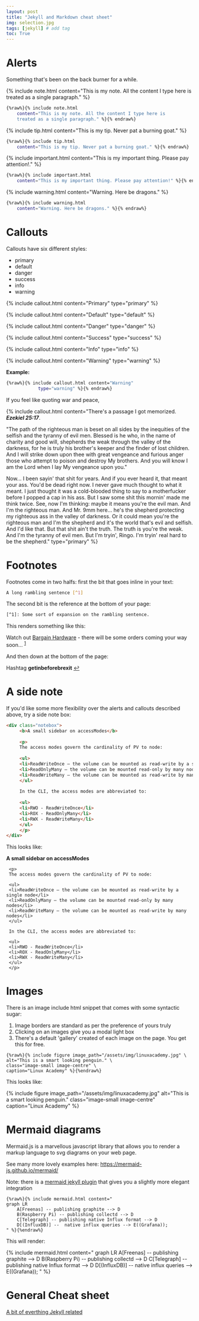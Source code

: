```yaml
---
layout: post
title: "Jekyll and Markdown cheat sheet"
img: selection.jpg
tags: [jekyll] # add tag
toc: True
---
```



# Alerts 

Something that's been on the back burner for a while.

{% include note.html content="This is my note. All the content I type here is treated as a single paragraph." %}

```bash
{%raw%}{% include note.html 
    content="This is my note. All the content I type here is 
    treated as a single paragraph." %}{% endraw%}
```

{% include tip.html content="This is my tip. Never pat a burning goat." %}

```bash
{%raw%}{% include tip.html 
    content="This is my tip. Never pat a burning goat." %}{% endraw%}
```

{% include important.html content="This is my important thing. Please pay attention!." %}

```bash
{%raw%}{% include important.html 
    content="This is my important thing. Please pay attention!" %}{% endraw%}
```

{% include warning.html content="Warning. Here be dragons." %}

```bash
{%raw%}{% include warning.html 
    content="Warning. Here be dragons." %}{% endraw%}
```

# Callouts

Callouts have six different styles:
* primary
* default
* danger
* success
* info
* warning


{% include callout.html content="Primary" type="primary" %}

{% include callout.html content="Default" type="default" %}

{% include callout.html content="Danger" type="danger" %}

{% include callout.html content="Success" type="success" %}

{% include callout.html content="Info" type="info" %}

{% include callout.html content="Warning" type="warning" %}

__Example:__

```bash
{%raw%}{% include callout.html content="Warning" 
            type="warning" %}{% endraw%}
```

If you feel like quoting war and peace, 

{% include callout.html content="There's a passage I got memorized. ***Ezekiel 25:17***. 

\"The path of the righteous man is beset on all sides by the inequities of the selfish and the tyranny of evil men. Blessed is he who, in the name of charity and good will, shepherds the weak through the valley of the darkness, for he is truly his brother's keeper and the finder of lost children. And I will strike down upon thee with great vengeance and furious anger those who attempt to poison and destroy My brothers. And you will know I am the Lord when I lay My vengeance upon you.\" <br/>
 
 Now... I been sayin' that shit for years. And if you ever heard it, that meant your ass. You'd be dead right now. I never gave much thought to what it meant. I just thought it was a cold-blooded thing to say to a motherfucker before I popped a cap in his ass. But I saw some shit this mornin' made me think twice. See, now I'm thinking: maybe it means you're the evil man. And I'm the righteous man. And Mr. 9mm here... he's the shepherd protecting my righteous ass in the valley of darkness. Or it could mean you're the righteous man and I'm the shepherd and it's the world that's evil and selfish. And I'd like that. But that shit ain't the truth. The truth is you're the weak. And I'm the tyranny of evil men. But I'm tryin', Ringo. I'm tryin' real hard to be the shepherd." type="primary" %}


# Footnotes

Footnotes come in two halfs: first the bit that goes inline in your text:

```bash
A long rambling sentence [^1]
```

The second bit is the reference at the bottom of your page:

```bash
[^1]: Some sort of expansion on the rambling sentence.
```


This renders something like this:

<p>Watch out <a href="http://www.bargainhardware.co.uk/">Bargain Hardware</a> - there will be some orders coming your way soon… <sup id="fnref:1"><a href="#fn:1" class="footnote">1</a></sup></p>


And then down at the bottom of the page:

<p>Hashtag <strong>getinbeforebrexit</strong>&nbsp;<a href="#fnref:1" class="reversefootnote">↩</a></p>

# A side note

If you'd like some more flexibility over the alerts and callouts described above, try a side note box:

```html
<div class="notebox">
     <b>A small sidebar on accessModes</b>
     
     <p>
     The access modes govern the cardinality of PV to node:
 
     <ul>
     <li>ReadWriteOnce – the volume can be mounted as read-write by a single node</li>
     <li>ReadOnlyMany – the volume can be mounted read-only by many nodes</li>
     <li>ReadWriteMany – the volume can be mounted as read-write by many nodes</li>
     </ul>
     
     In the CLI, the access modes are abbreviated to:
     
     <ul>
     <li>RWO - ReadWriteOnce</li>
     <li>ROX - ReadOnlyMany</li>
     <li>RWX - ReadWriteMany</li>
     </ul>
     </p>
</div>

```

This looks like:

<div class="notebox">
     <b>A small sidebar on accessModes</b>
     
     <p>
     The access modes govern the cardinality of PV to node:
 
     <ul>
     <li>ReadWriteOnce – the volume can be mounted as read-write by a single node</li>
     <li>ReadOnlyMany – the volume can be mounted read-only by many nodes</li>
     <li>ReadWriteMany – the volume can be mounted as read-write by many nodes</li>
     </ul>
     
     In the CLI, the access modes are abbreviated to:
     
     <ul>
     <li>RWO - ReadWriteOnce</li>
     <li>ROX - ReadOnlyMany</li>
     <li>RWX - ReadWriteMany</li>
     </ul>
     </p>
</div>

# Images

There is an image include html snippet that comes with some syntactic sugar:
1. Image borders are standard as per the preference of yours truly
2. Clicking on an images give you a modal light box
3. There's a default 'gallery' created of each image on the page. You get this for free.


```
{%raw%}{% include figure image_path="/assets/img/linuxacademy.jpg" \ 
alt="This is a smart looking penguin." \
class="image-small image-centre" \
caption="Linux Academy" %}{%endraw%}

```

This looks like:

{% include figure image_path="/assets/img/linuxacademy.jpg" alt="This is a smart looking penguin." class="image-small  image-centre" caption="Linux Academy" %}

# Mermaid diagrams

Mermaid.js is a marvellous javascript library that allows you to render a markup language to svg diagrams on your web page.

See many more lovely examples here: https://mermaid-js.github.io/mermaid/

Note: there is a [mermaid jekyll plugin](https://github.com/jasonbellamy/jekyll-mermaid) that gives you a slightly more elegant integration 

```
{%raw%}{% include mermaid.html content="
graph LR
    A[Freenas] -- publishing graphite --> D
    B(Raspberry Pi) -- publishing collectd --> D
    C[Telegraph] -- publishing native Influx format --> D
    D[(InfluxDB)] --  native influx queries --> E((Grafana));
" %}{%endraw%}

```

This will render: 

{% include mermaid.html content="
graph LR
    A[Freenas] -- publishing graphite --> D
    B(Raspberry Pi) -- publishing collectd --> D
    C[Telegraph] -- publishing native Influx format --> D
    D[(InfluxDB)] --  native influx queries --> E((Grafana));
" %}

# General Cheat sheet

[A bit of everthing Jekyll related](https://devhints.io/jekyll)